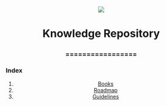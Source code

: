 <h1 align="center">
<img src="https://img.shields.io/static/v1?label=KNOWLEDGE%20PREPOSITORY%20BY&message=MAYCON%20BATESTIN&color=7159c1&style=flat-square&logo=ghost"/>



<h1> <p align="center"> Knowledge Repository  </p> </h1>
<h3> <p align="center"> ================= </p> </h3>

<h3> Index  </h3>

<p>
<ol align="center" >
 <li align="center" > <a href="https://github.com/batestin1/Knowledge-Repository-/tree/main/books"> Books </a> </li>
 <li align="center" > <a href="https://github.com/batestin1/Knowledge-Repository-/tree/main/roadmap"> Roadmap </a> </li>
 <li align="center"  > <a href="https://github.com/batestin1/Knowledge-Repository-/tree/main/guidelines"> Guidelines </a> </li>
 </ol>
</p>

